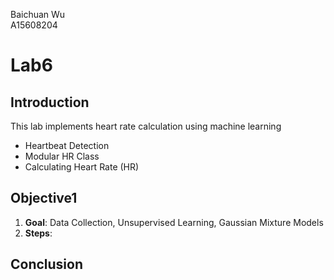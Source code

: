 Baichuan Wu </br>
A15608204 </br>

# Lab6

## Introduction
This lab implements heart rate calculation using machine learning
  * Heartbeat Detection
  * Modular HR Class
  * Calculating Heart Rate (HR)

## Objective1
  1. **Goal**: Data Collection, Unsupervised Learning, Gaussian Mixture Models
  2. **Steps**:


## Conclusion
